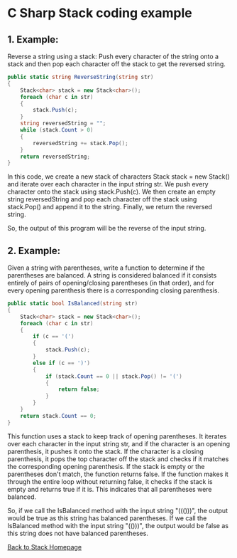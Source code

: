 # C Sharp Stack coding example

## 1. Example:

Reverse a string using a stack: Push every character of the string onto a stack and then pop each character off the stack to get the reversed string.

```csharp
public static string ReverseString(string str)
{
    Stack<char> stack = new Stack<char>();
    foreach (char c in str)
    {
        stack.Push(c);
    }
    string reversedString = "";
    while (stack.Count > 0)
    {
        reversedString += stack.Pop();
    }
    return reversedString;
}
```
In this code, we create a new stack of characters Stack<char> stack = new Stack<char>() and iterate over each character in the input string str. We push every character onto the stack using stack.Push(c). We then create an empty string reversedString and pop each character off the stack using stack.Pop() and append it to the string. Finally, we return the reversed string.

So, the output of this program will be the reverse of the input string.

## 2. Example:
Given a string with parentheses, write a function to determine if the parentheses are balanced. A string is considered balanced if it consists entirely of pairs of opening/closing parentheses (in that order), and for every opening parenthesis there is a corresponding closing parenthesis.

```csharp
public static bool IsBalanced(string str)
{
    Stack<char> stack = new Stack<char>();
    foreach (char c in str)
    {
        if (c == '(')
        {
            stack.Push(c);
        }
        else if (c == ')')
        {
            if (stack.Count == 0 || stack.Pop() != '(')
            {
                return false;
            }
        }
    }
    return stack.Count == 0;
}
```
This function uses a stack to keep track of opening parentheses. It iterates over each character in the input string str, and if the character is an opening parenthesis, it pushes it onto the stack. If the character is a closing parenthesis, it pops the top character off the stack and checks if it matches the corresponding opening parenthesis. If the stack is empty or the parentheses don't match, the function returns false. If the function makes it through the entire loop without returning false, it checks if the stack is empty and returns true if it is. This indicates that all parentheses were balanced.

So, if we call the IsBalanced method with the input string "((()))", the output would be true as this string has balanced parentheses. If we call the IsBalanced method with the input string "(()))", the output would be false as this string does not have balanced parentheses.

[Back to Stack Homepage](1-topic.md)